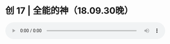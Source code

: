 # 创 17 | 全能的神（18.09.30晚） 

<audio style="width: 100%;" preload="false" controls controlslist="nodownload"><source src="//cdn.simai.ml/audio/mp3/old/26571.mp3" type="audio/mpeg">Your browser does not support the audio element.</audio>


